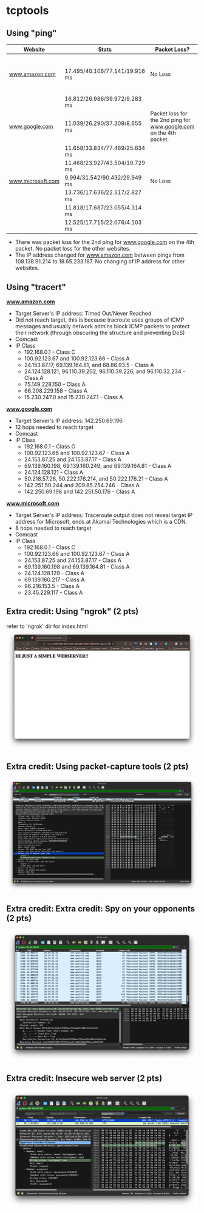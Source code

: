 # tcptools

## Using "ping"

| Website           | Stats                         | Packet Loss? | IP change? |
| ----------------- | ----------------------------- | -------------|------------|
| www.amazon.com    | 17.495/40.106/77.141/19.916 ms |  No Loss | IP changed between pings from 108.138.91.214 to 18.65.233.187 ||15.901/27.394/50.364/12.163 ms| | |
||16.812/26.986/39.972/9.283 ms| | |
| www.google.com    | 11.039/26.290/37.309/8.655 ms | Packet loss for the 2nd ping for www.google.com on the 4th packet. | No change |
||11.658/33.834/77.469/25.634 ms|
||11.468/23.927/43.504/10.729 ms|
| www.microsoft.com | 9.994/31.542/90.432/29.949 ms | No Loss | No Change |
||13.736/17.636/22.317/2.827 ms| | |
||11.818/17.687/23.055/4.314 ms| | |
||12.525/17.715/22.076/4.103 ms| | |


- There was packet loss for the 2nd ping for www.google.com on the 4th packet. No packet loss for the other websites.
- The IP address changed for www.amazon.com between pings from 108.138.91.214 to 18.65.233.187. No changing of IP address for other websites.

## Using "tracert"
**www.amazon.com**
- Target Server's IP address: Timed Out/Never Reached
- Did not reach target, this is because tracroute uses groups of ICMP messages and usually network admins block ICMP packets to protect their network (through obscuring the structure and preventing DoS)
- Comcast
- IP Class
   - 192.168.0.1 - Class C
   - 100.92.123.67 and 100.92.123.66 - Class A
   - 24.153.87.17, 69.139.164.81, and 68.86.93.5  - Class A
   - 24.124.128.121, 96.110.39.202, 96.110.39.226, and 96.110.32.234 - Class A
   - 75.149.228.150 - Class A
   - 66.208.229.158 - Class A
   - 15.230.247.0 and 15.230.247.1 - Class A

**www.google.com**
- Target Server's IP address: 142.250.69.196
- 12 hops needed to reach target
- Comcast
- IP Class
   - 192.168.0.1 - Class C
   - 100.92.123.66 and 100.92.123.67 - Class A
   - 24.153.87.25 and 24.153.87.17 - Class A
   - 69.139.160.198, 69.139.160.249, and 69.139.164.81 - Class A
   - 24.124.128.121 - Class A
   - 50.218.57.26, 50.222.176.214, and 50.222.176.21 - Class A
   - 142.251.50.244 and 209.85.254.246 - Class A
   - 142.250.69.196 and 142.251.50.176 - Class A

**www.microsoft.com**
- Target Server's IP address: Traceroute output does not reveal target IP address for Microsoft, ends at Akamai Technologies which is a CDN.
- 8 hops needed to reach target
- Comcast
- IP Class
   - 192.168.0.1 - Class C
   - 100.92.123.66 and 100.92.123.67 - Class A
   - 24.153.87.25 and 24.153.87.17 - Class A
   - 69.139.160.198 and 69.139.164.81 - Class A
   - 24.124.128.129 - Class A
   - 69.139.160.217 - Class A
   - 96.216.153.5 - Class A
   - 23.45.229.117 - Class A

## Extra credit: Using "ngrok" (2 pts)
refer to 'ngrok' dir for index.html
![image](./ngrok/ngrokEC.png)

## Extra credit: Using packet-capture tools (2 pts)
![image](./dhcp/dhcpEC.png)

## Extra credit: Extra credit: Spy on your opponents (2 pts)
![image](./spyopponent/spyopponentEC.png)

## Extra credit: Insecure web server (2 pts)
![image](./insecurewebserver/insecureServerEC.png)